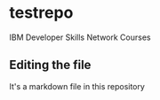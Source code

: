 # testrepo
IBM Developer Skills Network Courses

## Editing the file

It's a markdown file in this repository
